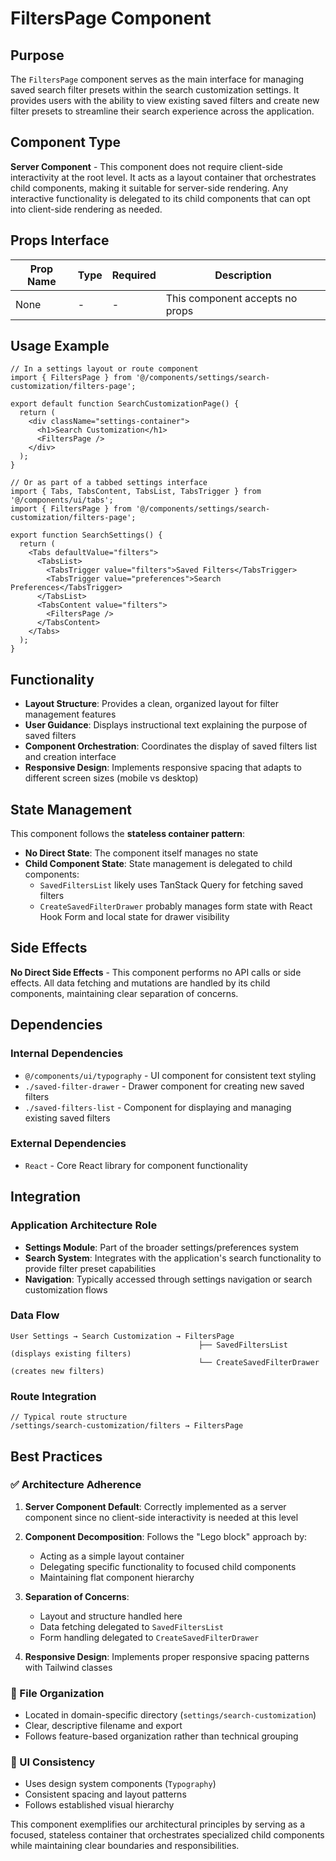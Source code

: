 # FiltersPage Component

## Purpose

The `FiltersPage` component serves as the main interface for managing saved search filter presets within the search customization settings. It provides users with the ability to view existing saved filters and create new filter presets to streamline their search experience across the application.

## Component Type

**Server Component** - This component does not require client-side interactivity at the root level. It acts as a layout container that orchestrates child components, making it suitable for server-side rendering. Any interactive functionality is delegated to its child components that can opt into client-side rendering as needed.

## Props Interface

| Prop Name | Type | Required | Description |
|-----------|------|----------|-------------|
| None | - | - | This component accepts no props |

## Usage Example

```tsx
// In a settings layout or route component
import { FiltersPage } from '@/components/settings/search-customization/filters-page';

export default function SearchCustomizationPage() {
  return (
    <div className="settings-container">
      <h1>Search Customization</h1>
      <FiltersPage />
    </div>
  );
}

// Or as part of a tabbed settings interface
import { Tabs, TabsContent, TabsList, TabsTrigger } from '@/components/ui/tabs';
import { FiltersPage } from '@/components/settings/search-customization/filters-page';

export function SearchSettings() {
  return (
    <Tabs defaultValue="filters">
      <TabsList>
        <TabsTrigger value="filters">Saved Filters</TabsTrigger>
        <TabsTrigger value="preferences">Search Preferences</TabsTrigger>
      </TabsList>
      <TabsContent value="filters">
        <FiltersPage />
      </TabsContent>
    </Tabs>
  );
}
```

## Functionality

- **Layout Structure**: Provides a clean, organized layout for filter management features
- **User Guidance**: Displays instructional text explaining the purpose of saved filters
- **Component Orchestration**: Coordinates the display of saved filters list and creation interface
- **Responsive Design**: Implements responsive spacing that adapts to different screen sizes (mobile vs desktop)

## State Management

This component follows the **stateless container pattern**:

- **No Direct State**: The component itself manages no state
- **Child Component State**: State management is delegated to child components:
  - `SavedFiltersList` likely uses TanStack Query for fetching saved filters
  - `CreateSavedFilterDrawer` probably manages form state with React Hook Form and local state for drawer visibility

## Side Effects

**No Direct Side Effects** - This component performs no API calls or side effects. All data fetching and mutations are handled by its child components, maintaining clear separation of concerns.

## Dependencies

### Internal Dependencies
- `@/components/ui/typography` - UI component for consistent text styling
- `./saved-filter-drawer` - Drawer component for creating new saved filters
- `./saved-filters-list` - Component for displaying and managing existing saved filters

### External Dependencies
- `React` - Core React library for component functionality

## Integration

### Application Architecture Role
- **Settings Module**: Part of the broader settings/preferences system
- **Search System**: Integrates with the application's search functionality to provide filter preset capabilities
- **Navigation**: Typically accessed through settings navigation or search customization flows

### Data Flow
```
User Settings → Search Customization → FiltersPage
                                          ├── SavedFiltersList (displays existing filters)
                                          └── CreateSavedFilterDrawer (creates new filters)
```

### Route Integration
```tsx
// Typical route structure
/settings/search-customization/filters → FiltersPage
```

## Best Practices

### ✅ Architecture Adherence

1. **Server Component Default**: Correctly implemented as a server component since no client-side interactivity is needed at this level

2. **Component Decomposition**: Follows the "Lego block" approach by:
   - Acting as a simple layout container
   - Delegating specific functionality to focused child components
   - Maintaining flat component hierarchy

3. **Separation of Concerns**: 
   - Layout and structure handled here
   - Data fetching delegated to `SavedFiltersList`
   - Form handling delegated to `CreateSavedFilterDrawer`

4. **Responsive Design**: Implements proper responsive spacing patterns with Tailwind classes

### 📁 File Organization
- Located in domain-specific directory (`settings/search-customization`)
- Clear, descriptive filename and export
- Follows feature-based organization rather than technical grouping

### 🎨 UI Consistency
- Uses design system components (`Typography`)
- Consistent spacing and layout patterns
- Follows established visual hierarchy

This component exemplifies our architectural principles by serving as a focused, stateless container that orchestrates specialized child components while maintaining clear boundaries and responsibilities.